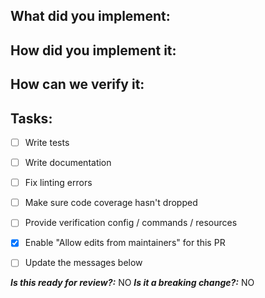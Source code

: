 <!--
1. Please check out and follow our Contributing Guidelines: https://github.com/EndemolShineGroup/prettier-config/blob/develop/CONTRIBUTING.md
2. Do not remove any section of the template. If something is not applicable leave it empty but leave it in the PR
3. Please follow the template, otherwise we'll have to ask you to update it and it will take longer for your PR to be merged
-->

## What did you implement:

<!--
Briefly describe the feature if no issue exists for this PR
-->

## How did you implement it:

<!--
If this is a non-trivial change please briefly describe your implementation so its easy for us to understand and review your code.
-->

## How can we verify it:

<!--
Add any applicable config, commands, screenshots or other resources to make it easy for us to verify this works. The easier you make it for us to review a PR, the faster we can review and merge it.

Examples:
* Screenshots - Showing the difference between your output and the `develop` branch
* Other - Anything else that comes to mind to help us evaluate
-->

## Tasks:

- [ ] Write tests
- [ ] Write documentation
- [ ] Fix linting errors
- [ ] Make sure code coverage hasn't dropped
- [ ] Provide verification config / commands / resources
- [X] Enable "Allow edits from maintainers" for this PR
- [ ] Update the messages below


***Is this ready for review?:*** NO
***Is it a breaking change?:*** NO
